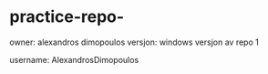 # practice-repo-
owner: alexandros dimopoulos
versjon: windows 
versjon av repo 1 

username: AlexandrosDimopoulos

